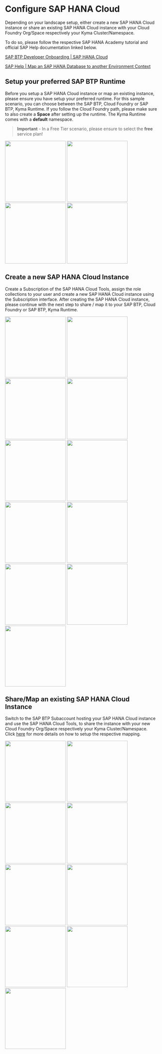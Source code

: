 #  Configure SAP HANA Cloud

Depending on your landscape setup, either create a new SAP HANA Cloud instance or share an existing SAP HANA Cloud instance with your Cloud Foundry Org/Space respectively your Kyma Cluster/Namespace. 

To do so, please follow the respective SAP HANA Academy tutorial and official SAP Help documentation linked below. 

[SAP BTP Developer Onboarding | SAP HANA Cloud](https://blogs.sap.com/2022/12/16/sap-btp-developer-onboarding-sap-hana-cloud/)

[SAP Help | Map an SAP HANA Database to another Environment Context](https://help.sap.com/docs/hana-cloud/sap-hana-cloud-administration-guide/map-sap-hana-database-to-another-environment-context)

## Setup your preferred SAP BTP Runtime

Before you setup a SAP HANA Cloud instance or map an existing instance, please ensure you have setup your preferred runtime. For this sample scenario, you can choose between the SAP BTP, Cloud Foundry or SAP BTP, Kyma Runtime. If you follow the Cloud Foundry path, please make sure to also create a **Space** after setting up the runtime. The Kyma Runtime comes with a **default** namespace. 

> **Important** - In a Free Tier scenario, please ensure to select the **free** service plan! 

[<img src="./images/BTP_Runtime01.png" height="200"/>](./images/BTP_Runtime01.png?raw=true)
[<img src="./images/BTP_Runtime02.png" height="200"/>](./images/BTP_Runtime02.png?raw=true)
[<img src="./images/BTP_Runtime03.png" height="200"/>](./images/BTP_Runtime03.png?raw=true)
[<img src="./images/BTP_Runtime04.png" height="200"/>](./images/BTP_Runtime04.png?raw=true)


## Create a new SAP HANA Cloud Instance 

Create a Subscription of the SAP HANA Cloud Tools, assign the role collections to your user and create a new SAP HANA Cloud instance using the Subscription interface. After creating the SAP HANA Cloud instance, please continue with the next step to share / map it to your SAP BTP, Cloud Foundry or SAP BTP, Kyma Runtime. 

[<img src="./images/HC_CreateInstance01.png" height="200"/>](./images/HC_CreateInstance01.png?raw=true)
[<img src="./images/HC_CreateInstance02.png" height="200"/>](./images/HC_CreateInstance02.png?raw=true)
[<img src="./images/HC_CreateInstance03.png" height="200"/>](./images/HC_CreateInstance03.png?raw=true)
[<img src="./images/HC_CreateInstance04.png" height="200"/>](./images/HC_CreateInstance04.png?raw=true)
[<img src="./images/HC_CreateInstance05.png" height="200"/>](./images/HC_CreateInstance05.png?raw=true)
[<img src="./images/HC_CreateInstance06.png" height="200"/>](./images/HC_CreateInstance06.png?raw=true)
[<img src="./images/HC_CreateInstance07.png" height="200"/>](./images/HC_CreateInstance07.png?raw=true)
[<img src="./images/HC_CreateInstance08.png" height="200"/>](./images/HC_CreateInstance08.png?raw=true)
[<img src="./images/HC_CreateInstance09.png" height="200"/>](./images/HC_CreateInstance09.png?raw=true)
[<img src="./images/HC_CreateInstance10.png" height="200"/>](./images/HC_CreateInstance010.png?raw=true)
[<img src="./images/HC_CreateInstance11.png" height="200"/>](./images/HC_CreateInstance011.png?raw=true)


## Share/Map an existing SAP HANA Cloud Instance

Switch to the SAP BTP Subaccount hosting your SAP HANA Cloud instance and use the SAP HANA Cloud Tools, to share the instance with your new Cloud Foundry Org/Space respectively your Kyma Cluster/Namespace. Click [here](https://help.sap.com/docs/hana-cloud/sap-hana-cloud-administration-guide/map-sap-hana-database-to-another-environment-context) for more details on how to setup the respective mapping. 

[<img src="./images/HC_MapInstance01.png" height="200"/>](./images/HC_MapInstance01.png?raw=true)
[<img src="./images/HC_MapInstance02.png" height="200"/>](./images/HC_MapInstance02.png?raw=true)
[<img src="./images/HC_MapInstance03.png" height="200"/>](./images/HC_MapInstance03.png?raw=true)
[<img src="./images/HC_MapInstance04.png" height="200"/>](./images/HC_MapInstance04.png?raw=true)
[<img src="./images/HC_MapInstance05.png" height="200"/>](./images/HC_MapInstance05.png?raw=true)
[<img src="./images/HC_MapInstance06.png" height="200"/>](./images/HC_MapInstance06.png?raw=true)
[<img src="./images/HC_MapInstance07.png" height="200"/>](./images/HC_MapInstance07.png?raw=true)
[<img src="./images/HC_MapInstance08.png" height="200"/>](./images/HC_MapInstance08.png?raw=true)
[<img src="./images/HC_MapInstance09.png" height="200"/>](./images/HC_MapInstance09.png?raw=true)